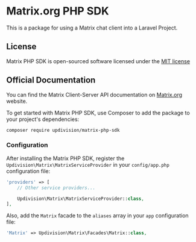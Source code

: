 # Matrix.org PHP SDK
This is a package for using a Matrix chat client into a Laravel Project.

## License

Matrix PHP SDK is open-sourced software licensed under the [MIT license](http://opensource.org/licenses/MIT)

## Official Documentation

You can find the Matrix Client-Server API documentation on [Matrix.org](http://matrix.org/docs/api/client-server/) website.

To get started with Matrix PHP SDK, use Composer to add the package to your project's dependencies:

    composer require updivision/matrix-php-sdk

### Configuration

After installing the Matrix PHP SDK, register the `Updivision\Matrix\MatrixServiceProvider` in your `config/app.php` configuration file:

```php
'providers' => [
    // Other service providers...

    Updivision\Matrix\MatrixServiceProvider::class,
],
```

Also, add the `Matrix` facade to the `aliases` array in your `app` configuration file:

```php
'Matrix' => Updivision\Matrix\Facades\Matrix::class,
```
